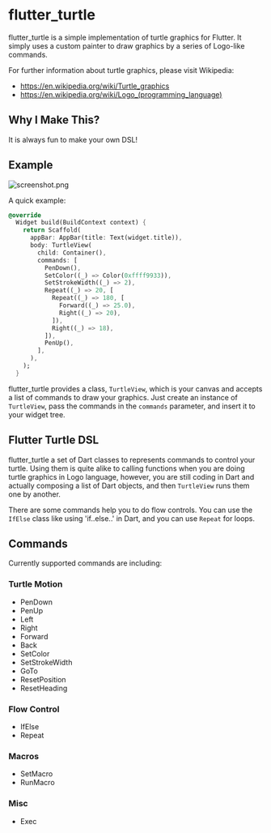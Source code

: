 # flutter_turtle

flutter_turtle is a simple implementation of turtle graphics for Flutter. It
simply uses a custom painter to draw graphics by a series of Logo-like commands.

For further information about turtle graphics, please visit Wikipedia:

- https://en.wikipedia.org/wiki/Turtle_graphics
- https://en.wikipedia.org/wiki/Logo_(programming_language)

## Why I Make This?

It is always fun to make your own DSL!

## Example

![screenshot.png](https://raw.githubusercontent.com/zonble/flutter_turtle/master/screenshot.png)

A quick example:

```dart
@override
  Widget build(BuildContext context) {
    return Scaffold(
      appBar: AppBar(title: Text(widget.title)),
      body: TurtleView(
        child: Container(),
        commands: [
          PenDown(),
          SetColor((_) => Color(0xffff9933)),
          SetStrokeWidth((_) => 2),
          Repeat((_) => 20, [
            Repeat((_) => 180, [
              Forward((_) => 25.0),
              Right((_) => 20),
            ]),
            Right((_) => 18),
          ]),
          PenUp(),
        ],
      ),
    );
  }
```

flutter_turtle provides a class, `TurtleView`, which is your canvas and accepts
a list of commands to draw your graphics. Just create an instance of
`TurtleView`, pass the commands in the `commands` parameter, and insert it to
your widget tree.

## Flutter Turtle DSL

flutter_turtle a set of Dart classes to represents commands to control your
turtle. Using them is quite alike to calling functions when you are doing turtle
graphics in Logo language, however, you are still coding in Dart and actually
composing a list of Dart objects, and then `TurtleView` runs them one by
another.

There are some commands help you to do flow controls. You can use the `IfElse`
class like using 'if..else..' in Dart, and you can use `Repeat` for loops.

## Commands

Currently supported commands are including:

### Turtle Motion

- PenDown
- PenUp
- Left
- Right
- Forward
- Back
- SetColor
- SetStrokeWidth
- GoTo
- ResetPosition
- ResetHeading

### Flow Control

- IfElse
- Repeat

### Macros

- SetMacro
- RunMacro

### Misc

- Exec
